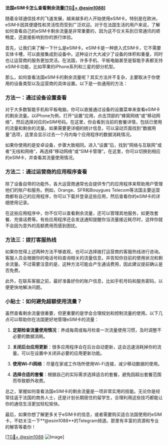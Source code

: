 **法国eSIM卡怎么查看剩余流量[[TG💪+ @esim1088](https://t.me/s/esim1088)]**

随着全球通信技术的飞速发展，越来越多的人开始使用eSIM卡。特别是在欧洲，eSIM卡因其便捷性和灵活性而受到广泛欢迎。对于在法国生活的用户来说，了解如何查看自己的eSIM卡剩余流量是非常重要的，因为这不仅关系到日常通讯的顺畅度，还直接影响到你的旅行体验。

首先，让我们来了解一下什么是eSIM卡。eSIM卡是一种嵌入式SIM卡，它不需要实体卡槽，可以直接集成到设备中。这种设计大大减少了设备的体积和重量，同时也让运营商的服务更加灵活。在法国，许多手机、平板电脑甚至是智能手表都支持eSIM卡功能，比如苹果的iPhone系列和三星的部分机型。

那么，如何查看法国eSIM卡的剩余流量呢？其实方法并不复杂，主要取决于你使用的设备类型以及运营商的具体设置。以下是一些通用的方法：

### 方法一：通过设备设置查看

对于大多数智能手机和平板电脑，你可以直接通过设备的设置菜单来查看eSIM卡的剩余流量。以iPhone为例，打开“设置”应用，点击顶部的“蜂窝网络”或“移动网络”，然后选择对应的eSIM号码。在这里，你会看到当前的套餐详情，包括已使用的流量和剩余的流量。如果需要更详细的统计信息，可以滚动页面找到“数据用量”选项，这里会显示过去一个月内每个应用程序的数据消耗情况。

如果你使用的是安卓设备，步骤大致相同。进入“设置”后，找到“网络与互联网”或者“无线和网络”，再选择“移动网络”或“SIM卡管理”。在这里，你可以切换到相应的eSIM卡，并查看其流量使用情况。

### 方法二：通过运营商的应用程序查看

除了设备自带的功能外，各大运营商通常也会提供专门的应用程序来帮助用户管理他们的账户和服务。例如，Orange、SFR和Bouygues Telecom等法国主要运营商都有自己的应用程序，你可以下载并登录这些应用，然后查看你的eSIM卡的详细使用记录。

在这些应用程序中，你不仅可以查看剩余流量，还可以管理其他服务，如更改套餐、充值话费等。有些应用程序还会发送通知提醒你当流量接近耗尽时，这样你就不会因为意外的高额费用而感到困扰。

### 方法三：拨打客服热线

如果你觉得上述两种方法不够直观，也可以选择拨打运营商的客服热线进行咨询。客服人员会根据你的电话号码查询相关的流量信息，并告知你目前的使用状况和剩余流量。不过需要注意的是，这种方法可能会产生通话费用，因此建议提前确认是否免费。

此外，在联系客服之前，最好准备好你的账户信息，比如手机号码和服务密码，以便更快地解决问题。

### 小贴士：如何避免超额使用流量？

虽然查看剩余流量很重要，但更重要的是学会合理规划和控制流量的使用。以下几点可以帮助你在法国更好地管理eSIM卡的流量：

1. **定期检查流量使用情况**：养成每周或每月检查一次流量使用习惯，及时调整不必要的数据消耗。
   
2. **关闭后台应用更新**：很多应用程序会在后台自动更新，这会迅速消耗掉你的流量。可以在设置中关闭非必要的应用更新功能。

3. **使用Wi-Fi网络**：尽量在家或工作场所使用Wi-Fi连接，减少移动数据的使用。

4. **选择合适的套餐**：根据自己的实际需求选择适合的套餐，避免因超出套餐范围而导致额外收费。

总之，掌握如何查看法国eSIM卡的剩余流量是一项非常实用的技能。无论你是经常往返于法国的商务人士，还是计划长期居住的留学生，合理利用这些技巧都能让你的通信生活更加轻松愉快。

最后，如果你想了解更多关于eSIM卡的信息，或者需要购买适合法国使用的eSIM卡，不妨关注一下**@esim1088**的Telegram频道。那里有丰富的资源和专业的解答等着你！

[[TG💪+ @esim1088](https://t.me/s/esim1088) ![Image](https://i.postimg.cc/4NQfJmqS/Snipaste-2025-05-13-00-14-12.png)]